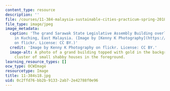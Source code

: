 ```yaml
---
content_type: resource
description: ''
file: /courses/11-384-malaysia-sustainable-cities-practicum-spring-2018/0c2ffd76bb2b91332ab72e42788f0e96_11-384s18.jpg
file_type: image/jpeg
image_metadata:
  caption: 'The grand Sarawak State Legislative Assembly Building overlooks a shantytown
    in Kuching, East Malaysia. (Image by [Kenny K Photography](https://www.flickr.com/photos/lennykphotography/20894501010/)
    on flickr. License: CC BY.)'
  credit: 'Image by Kenny K Photography on flickr. License: CC BY.'
  image-alt: A photo of a grand building topped with gold in the background with a
    cluster of small shabby houses in the foreground.
learning_resource_types: []
ocw_type: OCWImage
resourcetype: Image
title: 11-384s18.jpg
uid: 0c2ffd76-bb2b-9133-2ab7-2e42788f0e96
---
```

